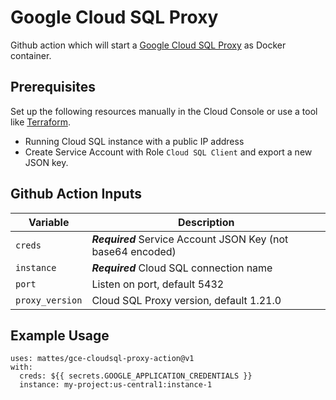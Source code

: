 # Google Cloud SQL Proxy

Github action which will start a [Google Cloud SQL Proxy](https://cloud.google.com/sql/docs/postgres/sql-proxy) as Docker container. 

## Prerequisites

Set up the following resources manually in the Cloud Console 
or use a tool like [Terraform](https://www.terraform.io).

* Running Cloud SQL instance with a public IP address
* Create Service Account with Role `Cloud SQL Client` and export a new JSON key.


## Github Action Inputs

| Variable                         | Description                                                                 |
|----------------------------------|-----------------------------------------------------------------------------|
| `creds`                          | ***Required*** Service Account JSON Key (not base64 encoded)                |
| `instance`                       | ***Required*** Cloud SQL connection name                                    |
| `port`                           | Listen on port, default 5432                                                |
| `proxy_version`                  | Cloud SQL Proxy version, default 1.21.0                                     |


## Example Usage

```
uses: mattes/gce-cloudsql-proxy-action@v1
with:
  creds: ${{ secrets.GOOGLE_APPLICATION_CREDENTIALS }}
  instance: my-project:us-central1:instance-1
```

